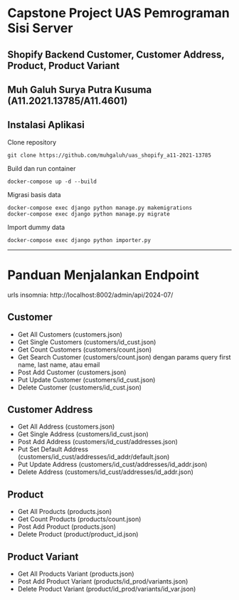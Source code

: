
# Capstone Project UAS Pemrograman Sisi Server
## Shopify Backend Customer, Customer Address, Product, Product Variant

Muh Galuh Surya Putra Kusuma (A11.2021.13785/A11.4601)
----------

## Instalasi Aplikasi


Clone repository

    git clone https://github.com/muhgaluh/uas_shopify_a11-2021-13785

Build dan run container

    docker-compose up -d --build

Migrasi basis data

    docker-compose exec django python manage.py makemigrations 
    docker-compose exec django python manage.py migrate

Import dummy data

    docker-compose exec django python importer.py

----------

# Panduan Menjalankan Endpoint
urls insomnia: http://localhost:8002/admin/api/2024-07/
## Customer
- Get All Customers (customers.json)
- Get Single Customers (customers/id_cust.json)
- Get Count Customers (customers/count.json)
- Get Search Customer (customers/count.json) dengan params query first name, last name, atau email
- Post Add Customer (customers.json)
- Put Update Customer (customers/id_cust.json)
- Delete Customer (customers/id_cust.json)
## Customer Address
- Get All Address (customers.json)
- Get Single Address (customers/id_cust.json)
- Post Add Address (customers/id_cust/addresses.json)
- Put Set Default Address (customers/id_cust/addresses/id_addr/default.json)
- Put Update Address (customers/id_cust/addresses/id_addr.json)
- Delete Address (customers/id_cust/addresses/id_addr.json)
## Product
- Get All Products (products.json)
- Get Count Products (products/count.json)
- Post Add Product (products.json)
- Delete Product (product/product_id.json)
## Product Variant
- Get All Products Variant (products.json)
- Post Add Product Variant (products/id_prod/variants.json)
- Delete Product Variant (product/id_prod/variants/id_var.json)




